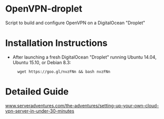 # OpenVPN-droplet
Script to build and configure OpenVPN on a DigitalOcean "Droplet"

# Installation Instructions
- After launching a fresh DigitalOcean "Droplet" running Ubuntu 14.04, Ubuntu 15.10, or Debian 8.3:

        wget https://goo.gl/nvzFNn && bash nvzFNn

# Detailed Guide
www.serveradventures.com/the-adventures/setting-up-your-own-cloud-vpn-server-in-under-30-minutes
